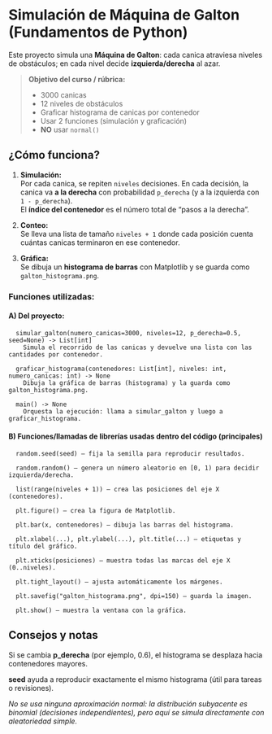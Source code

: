 # Simulación de Máquina de Galton (Fundamentos de Python)

Este proyecto simula una **Máquina de Galton**: cada canica atraviesa niveles de obstáculos; en cada nivel decide **izquierda/derecha** al azar. 

> **Objetivo del curso / rúbrica:**
> - 3000 canicas  
> - 12 niveles de obstáculos  
> - Graficar histograma de canicas por contenedor  
> - Usar 2 funciones (simulación y graficación)  
> - **NO** usar `normal()`

## ¿Cómo funciona?

  1. **Simulación:**  
     Por cada canica, se repiten `niveles` decisiones. En cada decisión, la canica va **a la derecha** con probabilidad `p_derecha` (y a la izquierda con `1 - p_derecha`).  
     El **índice del contenedor** es el número total de “pasos a la derecha”.
  
  2. **Conteo:**  
     Se lleva una lista de tamaño `niveles + 1` donde cada posición cuenta cuántas canicas terminaron en ese contenedor.
  
  3. **Gráfica:**  
     Se dibuja un **histograma de barras** con Matplotlib y se guarda como `galton_histograma.png`.

### Funciones utilizadas:

  #### **A) Del proyecto:**
      simular_galton(numero_canicas=3000, niveles=12, p_derecha=0.5, seed=None) -> List[int]
        Simula el recorrido de las canicas y devuelve una lista con las cantidades por contenedor.
    
      graficar_histograma(contenedores: List[int], niveles: int, numero_canicas: int) -> None
        Dibuja la gráfica de barras (histograma) y la guarda como galton_histograma.png.
    
      main() -> None
        Orquesta la ejecución: llama a simular_galton y luego a graficar_histograma.

  #### **B) Funciones/llamadas de librerías usadas dentro del código (principales)**

      random.seed(seed) – fija la semilla para reproducir resultados.
    
      random.random() – genera un número aleatorio en [0, 1) para decidir izquierda/derecha.
      
      list(range(niveles + 1)) – crea las posiciones del eje X (contenedores).
      
      plt.figure() – crea la figura de Matplotlib.
      
      plt.bar(x, contenedores) – dibuja las barras del histograma.
      
      plt.xlabel(...), plt.ylabel(...), plt.title(...) – etiquetas y título del gráfico.
      
      plt.xticks(posiciones) – muestra todas las marcas del eje X (0..niveles).
      
      plt.tight_layout() – ajusta automáticamente los márgenes.
      
      plt.savefig("galton_histograma.png", dpi=150) – guarda la imagen.
      
      plt.show() – muestra la ventana con la gráfica.

 ## **Consejos y notas**

  Si se cambia **p_derecha** (por ejemplo, 0.6), el histograma se desplaza hacia contenedores mayores.
  
  **seed** ayuda a reproducir exactamente el mismo histograma (útil para tareas o revisiones).
  
  _No se usa ninguna aproximación normal: la distribución subyacente es binomial (decisiones independientes), pero aquí se simula directamente con aleatoriedad simple._
